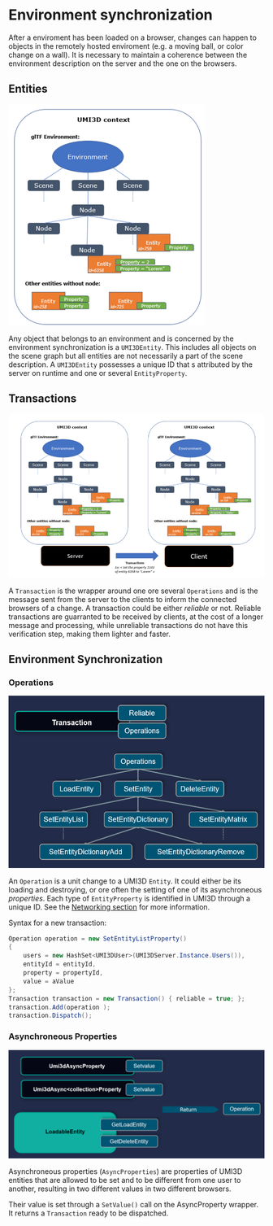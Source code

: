 # Environment synchronization

After a enviroment has been loaded on a browser, changes can happen to objects in the remotely hosted enviroment (e.g. a moving ball, or color change on a wall). It is necessary to maintain a coherence between the environment description on the server and the one on the browsers.

## Entities

![image.png](./img/api-environment-synchronization-entities.png)

Any object that belongs to an environment and is concerned by the environment synchronization is a `UMI3DEntity`. This includes all objects on the scene graph but all entities are not necessarily a part of the scene description. A `UMI3DEntity` possesses a unique ID that s attributed by the server on runtime and one or several `EntityProperty`.

## Transactions

![image.png](./img/api-environment-synchronization-transactions.png)

A `Transaction` is the wrapper around one ore several `Operations` and is the message sent from the server to the clients to inform the connected browsers of a change. A transaction could be either _reliable_ or not. Reliable transactions are guarranted to be received by clients, at the cost of a longer message and processing, while unreliable transactions do not have this verification step, making them lighter and faster.

## Environment Synchronization

### Operations

![image.png](./img/api-environment-synchronization-operation.png)

An `Operation` is a unit change to a UMI3D `Entity`. It could either be its loading and destroying, or ore often the setting of one of its asynchroneous _properties_. Each type of `EntityProperty` is identified in UMI3D through a unique ID. See the [Networking section](/External/Reference/UMI3D-SDK/Core/Networking) for more information.

Syntax for a new transaction:

```cs
Operation operation = new SetEntityListProperty()
{
    users = new HashSet<UMI3DUser>(UMI3DServer.Instance.Users()),
    entityId = entityId,
    property = propertyId,
    value = aValue
};
Transaction transaction = new Transaction() { reliable = true; };
transaction.Add(operation );
transaction.Dispatch();
```

### Asynchroneous Properties

![image.png](./img/api-environment-synchronization-async-properties.png)

Asynchroneous properties (`AsyncProperties`) are properties of UMI3D entities that are allowed to be set and to be different from one user to another, resulting in two different values in two different browsers.

Their value is set through a `SetValue()` call on the AsyncProperty wrapper. It returns a `Transaction` ready to be dispatched.
